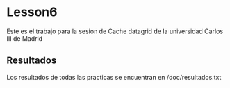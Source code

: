 # Lesson6

Este es el trabajo para la sesion de Cache datagrid de la universidad Carlos III de Madrid
    
## Resultados

Los resultados de todas las practicas se encuentran en /doc/resultados.txt